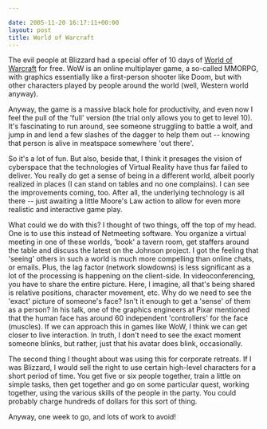 ```yaml
---

date: 2005-11-20 16:17:11+00:00
layout: post
title: World of Warcraft
---
```


The evil people at Blizzard had a special offer of 10 days of [World of Warcraft](http://www.worldofwarcraft.com) for free. WoW is an online multiplayer game, a so-called MMORPG, with graphics essentially like a first-person shooter like Doom, but with other characters played by people around the world (well, Western world anyway).

  

Anyway, the game is a massive black hole for productivity, and even now I feel the pull of the 'full' version (the trial only allows you to get to level 10). It's fascinating to run around, see someone struggling to battle a wolf, and jump in and lend a few slashes of the dagger to help them out -- knowing that person is alive in meatspace somewhere 'out there'.

So it's a lot of fun. But also, beside that, I think it presages the vision of cyberspace that the technologies of Virtual Reality have thus far failed to deliver. You really do get a sense of being in a different world, albeit poorly realized in places (I can stand on tables and no one complains). I can see the improvements coming, too. After all, the underlying technology is all there -- just awaiting a little Moore's Law action to allow for even more realistic and interactive game play.

What could we do with this? I thought of two things, off the top of my head. One is to use this instead of Netmeeting software. You organize a virtual meeting in one of these worlds, 'book' a tavern room, get staffers around the table and discuss the latest on the Johnson project. I got the feeling that 'seeing' others in such a world is much more compelling than online chats, or emails. Plus, the lag factor (network slowdowns) is less significant as a lot of the processing is happening on the client-side. In videoconferencing, you have to share the entire picture. Here, I imagine, all that's being shared is relative positions, character movement, etc. Why do we need to see the 'exact' picture of someone's face? Isn't it enough to get a 'sense' of them as a person? In his talk, one of the graphics engineers at Pixar mentioned that the human face has around 60 independent 'controllers' for the face (muscles). If we can approach this in games like WoW, I think we can get closer to live interaction. In truth, I don't need to see the exact moment someone blinks, but rather, just that his avatar does blink, occasionally.

The second thing I thought about was using this for corporate retreats. If I was Blizzard, I would sell the right to use certain high-level characters for a short period of time. You get five or six people together, train a little on simple tasks, then get together and go on some particular quest, working together, using the various skills of the people in the party. You could probably charge hundreds of dollars for this sort of thing.

  
 Anyway, one week to go, and lots of work to avoid!  
   
 
